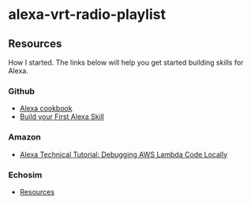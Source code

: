 # alexa-vrt-radio-playlist

## Resources
How I started. The links below will help you get started building skills for Alexa.
### Github
* [Alexa cookbook](https://github.com/alexa/alexa-cookbook)
* [Build your First Alexa Skill](https://github.com/Donohue/alexa)
### Amazon
* [Alexa Technical Tutorial: Debugging AWS Lambda Code Locally](https://developer.amazon.com/blogs/post/Tx24Z2QZP5RRTG1/new-alexa-technical-tutorial-debugging-aws-lambda-code-locally)
### Echosim
* [Resources](https://echosim.io/resources)